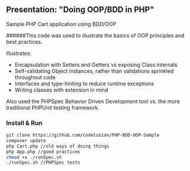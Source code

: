 ## Presentation: "Doing OOP/BDD in PHP"
Sample PHP Cart application using BDD/OOP

######This code was used to illustrate the basics of OOP principles and best practices.
  
  Illustrates:
  
  * Encapsulation with Setters and Getters vs exposing Class internals
  * Self-validating Object instances, rather than validations sprinkled throughout code
  * Interfaces and type-hinting to reduce runtime exceptions
  * Writing classes with extension in mind
 
  Also used the PHPSpec Behavior Driven Development tool vs. the more traditional PHPUnit testing framework.
  
  ### Install & Run
  
  ```bash
  git clone https://github.com/codelusion/PHP-BDD-OOP-Sample
  composer update
  php Cart.php //old ways of doing things
  php App.php //good practices
  chmod +x ./runSpec.sh
  ./runSpec.sh //PHPSpec tests
  ```
  
  
